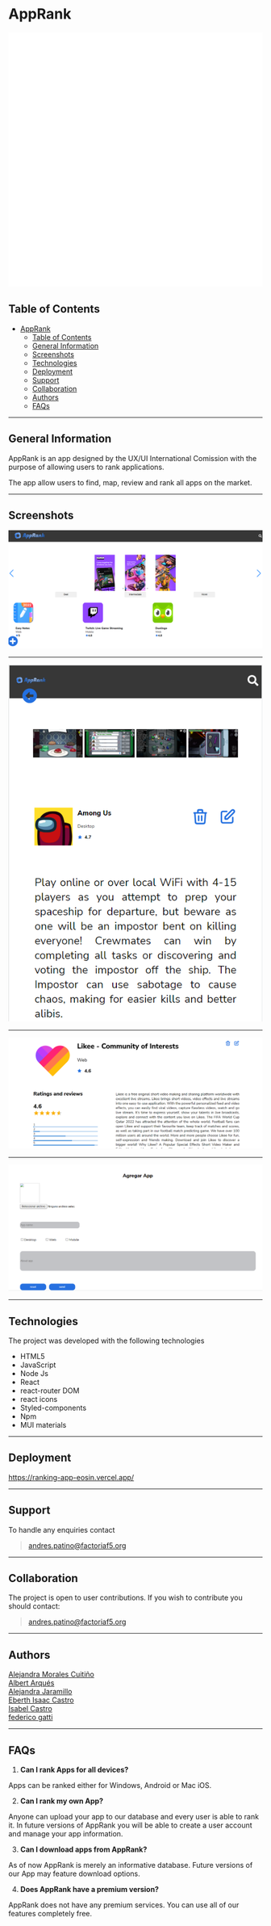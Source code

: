 # AppRank
![logo-AppRank](./src/assets/images/ranking-app-logo.svg)


## Table of Contents
- [AppRank](#apprank)
  - [Table of Contents](#table-of-contents)
  - [General Information](#general-information)
  - [Screenshots](#screenshots)
  - [Technologies](#technologies)
  - [Deployment](#deployment)
  - [Support](#support)
  - [Collaboration](#collaboration)
  - [Authors](#authors)
  - [FAQs](#faqs)

***
## General Information
AppRank is an app designed by the UX/UI International Comission with the purpose of allowing users to rank applications.  

The app allow users to find, map, review and rank all apps on the market.
 

***

## Screenshots

![screenshot01](./src/assets/images/screenshot01.png)
***
![screenshot02](./src/assets/images/screenshot02.png)
***
![screenshot03](./src/assets/images/screenshot03.png)

***
![screenshot04](./src/assets/images/screenshot04.png)

***
## Technologies
The project was developed with the following technologies
* HTML5
* JavaScript
* Node Js
* React
* react-router DOM
* react icons
* Styled-components
* Npm
* MUI materials


***
## Deployment

  
https://ranking-app-eosin.vercel.app/


***


## Support

To handle any enquiries contact
>andres.patino@factoriaf5.org

***


## Collaboration
The project is open to user contributions. If you wish to contribute you should contact:

> andres.patino@factoriaf5.org
***
## Authors

[Alejandra Morales Cuitiño](https://github.com/AleMCuitino)  
[Albert Arqués](https://github.com/albertarques)   
[Alejandra Jaramillo](https://github.com/AlexandraJaramillo)  
[Eberth Isaac Castro](https://github.com/EberthCastro)  
[Isabel Castro](https://github.com/Behbiz)   
[federico gatti](https://github.com/fcegatti)



***
## FAQs

1. **Can I rank Apps for all devices?**

Apps can be ranked either for Windows, Android or Mac iOS.

2. **Can I rank my own App?**

Anyone can upload your app to our database and every user is able to rank it. In future versions of AppRank you will be able to create a user account and manage your app information.

3. **Can I download apps from AppRank?**

As of now AppRank is merely an informative database. Future versions of our App may feature download options.

4. **Does AppRank have a premium version?**

AppRank does not have any premium services. You can use all of our features completely free.




 ``` 
 





